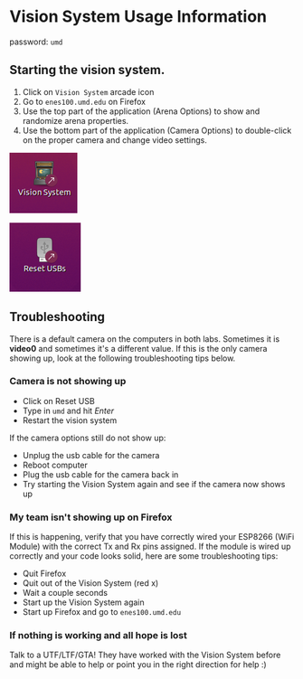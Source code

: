 # Vision System Usage Information
password: `umd`

## Starting the vision system.
1. Click on `Vision System` arcade icon
2. Go to `enes100.umd.edu` on Firefox
4. Use the top part of the application (Arena Options) to show and randomize arena properties.
5. Use the bottom part of the application (Camera Options) to double-click on the proper camera and change video settings.

![Vision System Icon](icons/vs.png "vision system icon")

![USB Reset Icon](icons/usb_reset.png "usb reset icon")

## Troubleshooting
There is a default camera on the computers in both labs. Sometimes it is **video0** and sometimes it's a different value.
If this is the only camera showing up, look at the following troubleshooting tips below.




### Camera is not showing up
- Click on Reset USB
- Type in `umd` and hit *Enter*
- Restart the vision system

If the camera options still do not show up:

- Unplug the usb cable for the camera
- Reboot computer
- Plug the usb cable for the camera back in
- Try starting the Vision System again and see if the camera now shows up



### My team isn't showing up on Firefox
If this is happening, verify that you have correctly wired your ESP8266 (WiFi Module)
with the correct Tx and Rx pins assigned. If the module is wired up correctly and your code
looks solid, here are some troubleshooting tips:

- Quit Firefox
- Quit out of the Vision System (red x)
- Wait a couple seconds
- Start up the Vision System again
- Start up Firefox and go to `enes100.umd.edu`



### If nothing is working and all hope is lost
Talk to a UTF/LTF/GTA! They have worked with the Vision System before and might be able to help
or point you in the right direction for help :)

